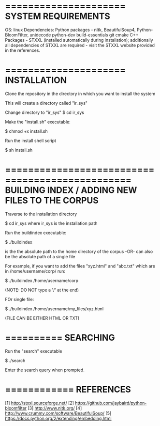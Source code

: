 =====================
SYSTEM REQUIREMENTS
=====================
OS: linux
Dependencies: Python packages - nltk, BeautifulSoup4, Python-BloomFilter, unidecode
python-dev
build-essentials
git
cmake
C++ Packages - STXXL (installed automatically during installation); 
additionally all dependencies of STXXL are required - visit the STXXL website provided in the references.

=====================
INSTALLATION
=====================

Clone the repository in the directory in which you want to install the system

This will create a directory called "ir_sys"

Change directory to "ir_sys"
$ cd ir_sys 

Make the "install.sh" executable:

$ chmod +x install.sh

Run the install shell script

$ sh install.sh

================================================
BUILDING INDEX / ADDING NEW FILES TO THE CORPUS
=================================================

Traverse to the installation directory

$ cd ir_sys
where ir_sys is the installation path

Run the buildindex executable:

$ ./buildindex <path>

<path> is the the absolute path to the home directory of the corpus
            -OR-
<path> can also be the absolute path of a single file

For example, if you want to add the files "xyz.html" and "abc.txt" which are in /home/username/corp/ run:

$ ./buildindex /home/username/corp

(NOTE: DO NOT type a '/' at the end)

FOr single file:

$ ./buildindex /home/username/my_files/xyz.html

(FILE CAN BE EITHER HTML OR TXT)

==========
SEARCHING
==========
Run the "search" executable

$ ./search

Enter the search query when prompted.

============
 REFERENCES
============

[1] http://stxxl.sourceforge.net/
[2] https://github.com/jaybaird/python-bloomfilter
[3] http://www.nltk.org/
[4] http://www.crummy.com/software/BeautifulSoup/
[5] https://docs.python.org/2/extending/embedding.html
